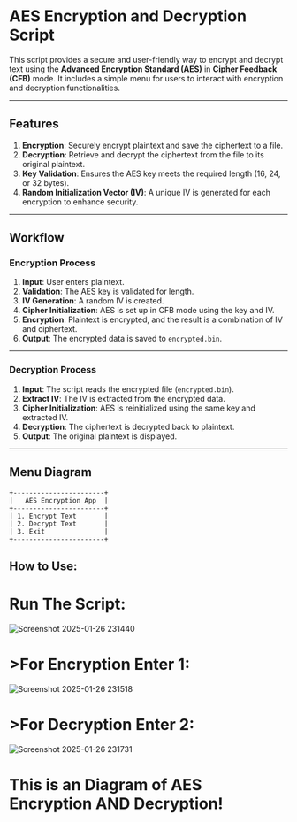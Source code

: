 # AES Encryption and Decryption Script

This script provides a secure and user-friendly way to encrypt and decrypt text using the **Advanced Encryption Standard (AES)** in **Cipher Feedback (CFB)** mode. It includes a simple menu for users to interact with encryption and decryption functionalities.

---

## Features
1. **Encryption**: Securely encrypt plaintext and save the ciphertext to a file.
2. **Decryption**: Retrieve and decrypt the ciphertext from the file to its original plaintext.
3. **Key Validation**: Ensures the AES key meets the required length (16, 24, or 32 bytes).
4. **Random Initialization Vector (IV)**: A unique IV is generated for each encryption to enhance security.

---

## Workflow

### Encryption Process
1. **Input**: User enters plaintext.
2. **Validation**: The AES key is validated for length.
3. **IV Generation**: A random IV is created.
4. **Cipher Initialization**: AES is set up in CFB mode using the key and IV.
5. **Encryption**: Plaintext is encrypted, and the result is a combination of IV and ciphertext.
6. **Output**: The encrypted data is saved to `encrypted.bin`.

---

### Decryption Process
1. **Input**: The script reads the encrypted file (`encrypted.bin`).
2. **Extract IV**: The IV is extracted from the encrypted data.
3. **Cipher Initialization**: AES is reinitialized using the same key and extracted IV.
4. **Decryption**: The ciphertext is decrypted back to plaintext.
5. **Output**: The original plaintext is displayed.

---

## Menu Diagram

```plaintext
+-----------------------+
|   AES Encryption App  |
+-----------------------+
| 1. Encrypt Text       |
| 2. Decrypt Text       |
| 3. Exit               |
+-----------------------+

```
## How to Use:
  # Run The Script:
  
  ![Screenshot 2025-01-26 231440](https://github.com/user-attachments/assets/f4d86c1d-0ebb-4022-9f59-e22ffd9d2c51)

  # >For Encryption Enter 1:
  ![Screenshot 2025-01-26 231518](https://github.com/user-attachments/assets/e31445b9-4da1-4e3d-8cff-bb2f6a97ef64)

  # >For Decryption Enter 2:
  ![Screenshot 2025-01-26 231731](https://github.com/user-attachments/assets/cf138c9b-08d1-4c44-8ff7-cc623f2b34cf)

# This is an Diagram of AES Encryption AND Decryption!


